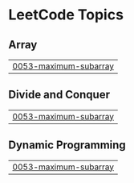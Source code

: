 
<!---LeetCode Topics Start-->
# LeetCode Topics
## Array
|  |
| ------- |
| [0053-maximum-subarray](https://github.com/juliaddd/LeetCode/tree/master/0053-maximum-subarray) |
## Divide and Conquer
|  |
| ------- |
| [0053-maximum-subarray](https://github.com/juliaddd/LeetCode/tree/master/0053-maximum-subarray) |
## Dynamic Programming
|  |
| ------- |
| [0053-maximum-subarray](https://github.com/juliaddd/LeetCode/tree/master/0053-maximum-subarray) |
<!---LeetCode Topics End-->
